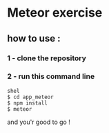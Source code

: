 # Meteor exercise

## how to use :
### 1 - clone the repository
### 2 - run this command line
```
shel
$ cd app_meteor
$ npm install
$ meteor
```
and you'r good to go !
